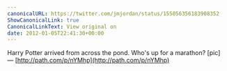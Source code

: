 ```yaml
---
canonicalURL: https://twitter.com/jmjordan/status/155056356183908352
ShowCanonicalLink: true
CanonicalLinkText: View original on
date: 2012-01-05T22:41:30+00:00
---
```

Harry Potter arrived from across the pond. Who's up for a marathon? [pic] — [http://path.com/p/nYMhp](http://path.com/p/nYMhp)